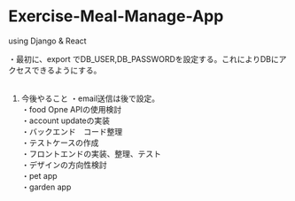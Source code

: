 # Exercise-Meal-Manage-App
using Django &amp; React

・最初に、export でDB_USER,DB_PASSWORDを設定する。これによりDBにアクセスできるようにする。<br>
<br>

1. 今後やること
・email送信は後で設定。<br>
・food Opne APIの使用検討 <br>
・account updateの実装 <br>
・バックエンド　コード整理 <br>
・テストケースの作成 <br>
・フロントエンドの実装、整理、テスト <br>
・デザインの方向性検討 <br>
・pet app <br>
・garden app <br>